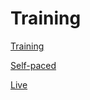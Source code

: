 # Training

[Training](trainings.md ':include')

[Self-paced](self-paced-trainings.md ':include')

[Live](live-trainings.md ':include')